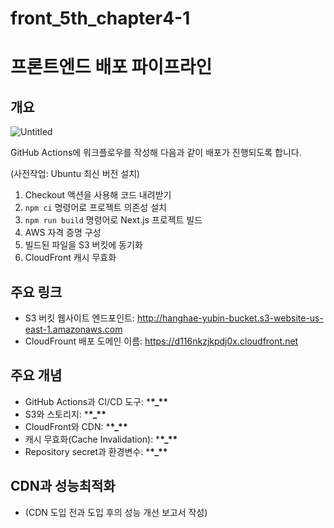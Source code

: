 # front_5th_chapter4-1

# 프론트엔드 배포 파이프라인

## 개요

![Untitled](https://prod-files-secure.s3.us-west-2.amazonaws.com/83c75a39-3aba-4ba4-a792-7aefe4b07895/6912169d-ce70-41bf-b624-946d4ee984eb/Untitled.png)

GitHub Actions에 워크플로우를 작성해 다음과 같이 배포가 진행되도록 합니다.

(사전작업: Ubuntu 최신 버전 설치)

1. Checkout 액션을 사용해 코드 내려받기
2. `npm ci` 명령어로 프로젝트 의존성 설치
3. `npm run build` 명령어로 Next.js 프로젝트 빌드
4. AWS 자격 증명 구성
5. 빌드된 파일을 S3 버킷에 동기화
6. CloudFront 캐시 무효화

## 주요 링크

- S3 버킷 웹사이트 엔드포인트: http://hanghae-yubin-bucket.s3-website-us-east-1.amazonaws.com
- CloudFrount 배포 도메인 이름: https://d116nkzjkpdj0x.cloudfront.net

## 주요 개념

- GitHub Actions과 CI/CD 도구: \***\*\_\*\***
- S3와 스토리지: \***\*\_\*\***
- CloudFront와 CDN: \***\*\_\*\***
- 캐시 무효화(Cache Invalidation): \***\*\_\*\***
- Repository secret과 환경변수: \***\*\_\*\***

## CDN과 성능최적화

- (CDN 도입 전과 도입 후의 성능 개선 보고서 작성)
